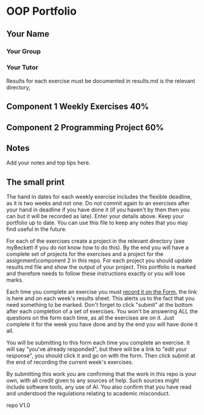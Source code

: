 
# OOP Portfolio
## Your Name
### Your Group
### Your Tutor


Results for each exercise must be documented in results.md is the relevant directory,

## Component 1 Weekly Exercises 40%

## Component 2 Programming Project 60%

## Notes
Add your notes and top tips here.

## The small print
The hand in dates for each weekly exercise includes the flexible deadline, as it is two weeks and not one.
Do not commit again to an exercises after your hand in deadline if you have done it (if you haven't by then then you can but it will be recorded as late).
Enter your details above. Keep your portfolio up to date.
You can use this file to keep any notes that you may find useful in the future.

For each of the exercises create a project in the relevant directory (see myBeckett if you do not know how to do this).
By the end you will have a complete set of projects for the exercises and a project for the assignment\component 2 in this repo.
For each project you should update results.md file and show the output of your project.
This portfolio is marked and therefore needs to follow these instructions exactly or you will lose marks.

Each time you complete an exercise you must [record it on the Form](https://forms.gle/RiMroDpV1c1CTbHV9), the link is here and on each week's results sheet. 
This alerts us to the fact that you need something to be marked. 
Don't forget to click "submit" at the bottom after each completion of a set of exercises.
You won't be answering ALL the questions on the form each time, as all the exercises are on it. Just complete it for the week you have done and by the end you will have done it all.

You will be submitting to this form each time you complete an exercise. 
It will say "you've already responded", but there will be a link to "edit your response",
you should click it and go on with the form. Then click submit at the end of recording the current week's exercises.

By submitting this work you are confirming that the work in this repo is your own, with all credit given to any sources of help. Such sources might include software tools, any use of AI.
You also confirm that you have read and understood the regulations relating to academic misconduct.



repo V1.0